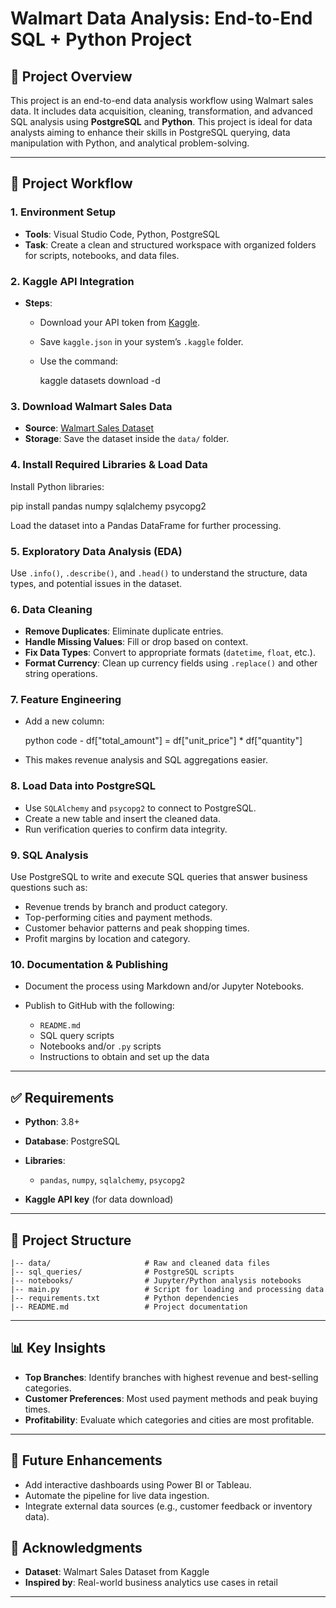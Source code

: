 # Walmart Data Analysis: End-to-End SQL + Python Project

## 🚀 Project Overview

This project is an end-to-end data analysis workflow using Walmart sales data. It includes data acquisition, cleaning, transformation, and advanced SQL analysis using **PostgreSQL** and **Python**. This project is ideal for data analysts aiming to enhance their skills in PostgreSQL querying, data manipulation with Python, and analytical problem-solving.

---

## 🧱 Project Workflow

### 1. Environment Setup

* **Tools**: Visual Studio Code, Python, PostgreSQL
* **Task**: Create a clean and structured workspace with organized folders for scripts, notebooks, and data files.

### 2. Kaggle API Integration

* **Steps**:

  * Download your API token from [Kaggle](https://www.kaggle.com/account).
  * Save `kaggle.json` in your system’s `.kaggle` folder.
  * Use the command:

    kaggle datasets download -d <dataset-path>


### 3. Download Walmart Sales Data

* **Source**: [Walmart Sales Dataset](https://www.kaggle.com/najir0123/walmart-10k-sales-datasets)
* **Storage**: Save the dataset inside the `data/` folder.

### 4. Install Required Libraries & Load Data

Install Python libraries:

pip install pandas numpy sqlalchemy psycopg2

Load the dataset into a Pandas DataFrame for further processing.

### 5. Exploratory Data Analysis (EDA)

Use `.info()`, `.describe()`, and `.head()` to understand the structure, data types, and potential issues in the dataset.

### 6. Data Cleaning

* **Remove Duplicates**: Eliminate duplicate entries.
* **Handle Missing Values**: Fill or drop based on context.
* **Fix Data Types**: Convert to appropriate formats (`datetime`, `float`, etc.).
* **Format Currency**: Clean up currency fields using `.replace()` and other string operations.

### 7. Feature Engineering

* Add a new column:

  python code -
  df["total_amount"] = df["unit_price"] * df["quantity"]
  
* This makes revenue analysis and SQL aggregations easier.

### 8. Load Data into PostgreSQL

* Use `SQLAlchemy` and `psycopg2` to connect to PostgreSQL.
* Create a new table and insert the cleaned data.
* Run verification queries to confirm data integrity.

### 9. SQL Analysis

Use PostgreSQL to write and execute SQL queries that answer business questions such as:

* Revenue trends by branch and product category.
* Top-performing cities and payment methods.
* Customer behavior patterns and peak shopping times.
* Profit margins by location and category.

### 10. Documentation & Publishing

* Document the process using Markdown and/or Jupyter Notebooks.
* Publish to GitHub with the following:

  * `README.md`
  * SQL query scripts
  * Notebooks and/or `.py` scripts
  * Instructions to obtain and set up the data

---

## ✅ Requirements

* **Python**: 3.8+
* **Database**: PostgreSQL
* **Libraries**:

  * `pandas`, `numpy`, `sqlalchemy`, `psycopg2`
* **Kaggle API key** (for data download)

---

## 📁 Project Structure

```plaintext
|-- data/                     # Raw and cleaned data files
|-- sql_queries/              # PostgreSQL scripts
|-- notebooks/                # Jupyter/Python analysis notebooks
|-- main.py                   # Script for loading and processing data
|-- requirements.txt          # Python dependencies
|-- README.md                 # Project documentation
```

---

## 📊 Key Insights

* **Top Branches**: Identify branches with highest revenue and best-selling categories.
* **Customer Preferences**: Most used payment methods and peak buying times.
* **Profitability**: Evaluate which categories and cities are most profitable.

---

## 🔮 Future Enhancements

* Add interactive dashboards using Power BI or Tableau.
* Automate the pipeline for live data ingestion.
* Integrate external data sources (e.g., customer feedback or inventory data).



## 🙏 Acknowledgments

* **Dataset**: Walmart Sales Dataset from Kaggle
* **Inspired by**: Real-world business analytics use cases in retail

---
